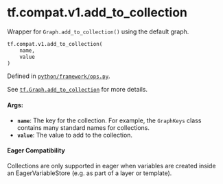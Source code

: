 <div itemscope itemtype="http://developers.google.com/ReferenceObject">
<meta itemprop="name" content="tf.compat.v1.add_to_collection" />
<meta itemprop="path" content="Stable" />
</div>

# tf.compat.v1.add_to_collection

Wrapper for `Graph.add_to_collection()` using the default graph.

``` python
tf.compat.v1.add_to_collection(
    name,
    value
)
```



Defined in [`python/framework/ops.py`](/code/stable/tensorflow/python/framework/ops.py).

<!-- Placeholder for "Used in" -->

See <a href="../../../tf/Graph.md#add_to_collection"><code>tf.Graph.add_to_collection</code></a>
for more details.

#### Args:


* <b>`name`</b>: The key for the collection. For example, the `GraphKeys` class
  contains many standard names for collections.
* <b>`value`</b>: The value to add to the collection.

#### Eager Compatibility
Collections are only supported in eager when variables are created inside
an EagerVariableStore (e.g. as part of a layer or template).

